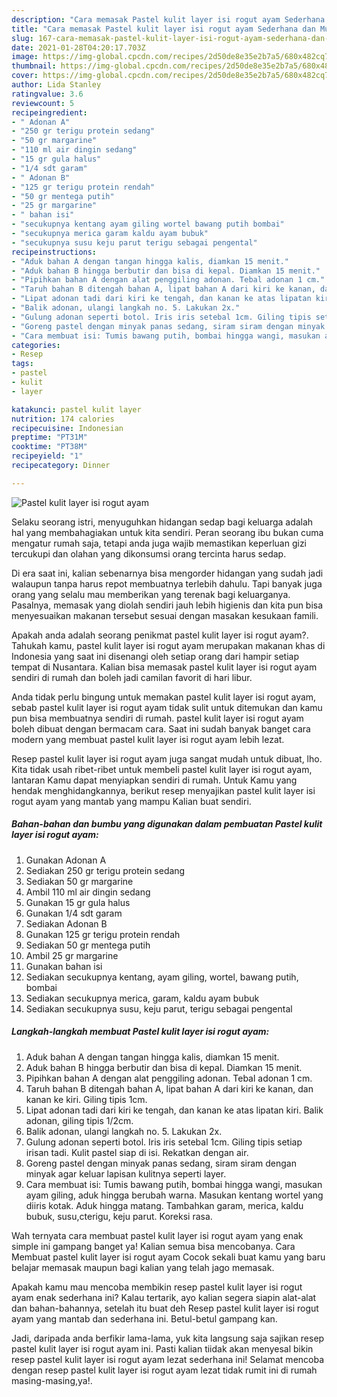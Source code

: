 ```yaml
---
description: "Cara memasak Pastel kulit layer isi rogut ayam Sederhana dan Mudah Dibuat"
title: "Cara memasak Pastel kulit layer isi rogut ayam Sederhana dan Mudah Dibuat"
slug: 167-cara-memasak-pastel-kulit-layer-isi-rogut-ayam-sederhana-dan-mudah-dibuat
date: 2021-01-28T04:20:17.703Z
image: https://img-global.cpcdn.com/recipes/2d50de8e35e2b7a5/680x482cq70/pastel-kulit-layer-isi-rogut-ayam-foto-resep-utama.jpg
thumbnail: https://img-global.cpcdn.com/recipes/2d50de8e35e2b7a5/680x482cq70/pastel-kulit-layer-isi-rogut-ayam-foto-resep-utama.jpg
cover: https://img-global.cpcdn.com/recipes/2d50de8e35e2b7a5/680x482cq70/pastel-kulit-layer-isi-rogut-ayam-foto-resep-utama.jpg
author: Lida Stanley
ratingvalue: 3.6
reviewcount: 5
recipeingredient:
- " Adonan A"
- "250 gr terigu protein sedang"
- "50 gr margarine"
- "110 ml air dingin sedang"
- "15 gr gula halus"
- "1/4 sdt garam"
- " Adonan B"
- "125 gr terigu protein rendah"
- "50 gr mentega putih"
- "25 gr margarine"
- " bahan isi"
- "secukupnya kentang ayam giling wortel bawang putih bombai"
- "secukupnya merica garam kaldu ayam bubuk"
- "secukupnya susu keju parut terigu sebagai pengental"
recipeinstructions:
- "Aduk bahan A dengan tangan hingga kalis, diamkan 15 menit."
- "Aduk bahan B hingga berbutir dan bisa di kepal. Diamkan 15 menit."
- "Pipihkan bahan A dengan alat penggiling adonan. Tebal adonan 1 cm."
- "Taruh bahan B ditengah bahan A, lipat bahan A dari kiri ke kanan, dan kanan ke kiri. Giling tipis 1cm."
- "Lipat adonan tadi dari kiri ke tengah, dan kanan ke atas lipatan kiri. Balik adonan, giling tipis 1/2cm."
- "Balik adonan, ulangi langkah no. 5. Lakukan 2x."
- "Gulung adonan seperti botol. Iris iris setebal 1cm. Giling tipis setiap irisan tadi. Kulit pastel siap di isi. Rekatkan dengan air."
- "Goreng pastel dengan minyak panas sedang, siram siram dengan minyak agar keluar lapisan kulitnya seperti layer."
- "Cara membuat isi: Tumis bawang putih, bombai hingga wangi, masukan ayam giling, aduk hingga berubah warna. Masukan kentang wortel yang diiris kotak. Aduk hingga matang. Tambahkan garam, merica, kaldu bubuk, susu,cterigu, keju parut. Koreksi rasa."
categories:
- Resep
tags:
- pastel
- kulit
- layer

katakunci: pastel kulit layer 
nutrition: 174 calories
recipecuisine: Indonesian
preptime: "PT31M"
cooktime: "PT38M"
recipeyield: "1"
recipecategory: Dinner

---
```



![Pastel kulit layer isi rogut ayam](https://img-global.cpcdn.com/recipes/2d50de8e35e2b7a5/680x482cq70/pastel-kulit-layer-isi-rogut-ayam-foto-resep-utama.jpg)

Selaku seorang istri, menyuguhkan hidangan sedap bagi keluarga adalah hal yang membahagiakan untuk kita sendiri. Peran seorang ibu bukan cuma mengatur rumah saja, tetapi anda juga wajib memastikan keperluan gizi tercukupi dan olahan yang dikonsumsi orang tercinta harus sedap.

Di era  saat ini, kalian sebenarnya bisa mengorder hidangan yang sudah jadi walaupun tanpa harus repot membuatnya terlebih dahulu. Tapi banyak juga orang yang selalu mau memberikan yang terenak bagi keluarganya. Pasalnya, memasak yang diolah sendiri jauh lebih higienis dan kita pun bisa menyesuaikan makanan tersebut sesuai dengan masakan kesukaan famili. 



Apakah anda adalah seorang penikmat pastel kulit layer isi rogut ayam?. Tahukah kamu, pastel kulit layer isi rogut ayam merupakan makanan khas di Indonesia yang saat ini disenangi oleh setiap orang dari hampir setiap tempat di Nusantara. Kalian bisa memasak pastel kulit layer isi rogut ayam sendiri di rumah dan boleh jadi camilan favorit di hari libur.

Anda tidak perlu bingung untuk memakan pastel kulit layer isi rogut ayam, sebab pastel kulit layer isi rogut ayam tidak sulit untuk ditemukan dan kamu pun bisa membuatnya sendiri di rumah. pastel kulit layer isi rogut ayam boleh dibuat dengan bermacam cara. Saat ini sudah banyak banget cara modern yang membuat pastel kulit layer isi rogut ayam lebih lezat.

Resep pastel kulit layer isi rogut ayam juga sangat mudah untuk dibuat, lho. Kita tidak usah ribet-ribet untuk membeli pastel kulit layer isi rogut ayam, lantaran Kamu dapat menyiapkan sendiri di rumah. Untuk Kamu yang hendak menghidangkannya, berikut resep menyajikan pastel kulit layer isi rogut ayam yang mantab yang mampu Kalian buat sendiri.

<!--inarticleads1-->

##### Bahan-bahan dan bumbu yang digunakan dalam pembuatan Pastel kulit layer isi rogut ayam:

1. Gunakan  Adonan A
1. Sediakan 250 gr terigu protein sedang
1. Sediakan 50 gr margarine
1. Ambil 110 ml air dingin sedang
1. Gunakan 15 gr gula halus
1. Gunakan 1/4 sdt garam
1. Sediakan  Adonan B
1. Gunakan 125 gr terigu protein rendah
1. Sediakan 50 gr mentega putih
1. Ambil 25 gr margarine
1. Gunakan  bahan isi
1. Sediakan secukupnya kentang, ayam giling, wortel, bawang putih, bombai
1. Sediakan secukupnya merica, garam, kaldu ayam bubuk
1. Sediakan secukupnya susu, keju parut, terigu sebagai pengental




<!--inarticleads2-->

##### Langkah-langkah membuat Pastel kulit layer isi rogut ayam:

1. Aduk bahan A dengan tangan hingga kalis, diamkan 15 menit.
1. Aduk bahan B hingga berbutir dan bisa di kepal. Diamkan 15 menit.
1. Pipihkan bahan A dengan alat penggiling adonan. Tebal adonan 1 cm.
1. Taruh bahan B ditengah bahan A, lipat bahan A dari kiri ke kanan, dan kanan ke kiri. Giling tipis 1cm.
1. Lipat adonan tadi dari kiri ke tengah, dan kanan ke atas lipatan kiri. Balik adonan, giling tipis 1/2cm.
1. Balik adonan, ulangi langkah no. 5. Lakukan 2x.
1. Gulung adonan seperti botol. Iris iris setebal 1cm. Giling tipis setiap irisan tadi. Kulit pastel siap di isi. Rekatkan dengan air.
1. Goreng pastel dengan minyak panas sedang, siram siram dengan minyak agar keluar lapisan kulitnya seperti layer.
1. Cara membuat isi: Tumis bawang putih, bombai hingga wangi, masukan ayam giling, aduk hingga berubah warna. Masukan kentang wortel yang diiris kotak. Aduk hingga matang. Tambahkan garam, merica, kaldu bubuk, susu,cterigu, keju parut. Koreksi rasa.




Wah ternyata cara membuat pastel kulit layer isi rogut ayam yang enak simple ini gampang banget ya! Kalian semua bisa mencobanya. Cara Membuat pastel kulit layer isi rogut ayam Cocok sekali buat kamu yang baru belajar memasak maupun bagi kalian yang telah jago memasak.

Apakah kamu mau mencoba membikin resep pastel kulit layer isi rogut ayam enak sederhana ini? Kalau tertarik, ayo kalian segera siapin alat-alat dan bahan-bahannya, setelah itu buat deh Resep pastel kulit layer isi rogut ayam yang mantab dan sederhana ini. Betul-betul gampang kan. 

Jadi, daripada anda berfikir lama-lama, yuk kita langsung saja sajikan resep pastel kulit layer isi rogut ayam ini. Pasti kalian tiidak akan menyesal bikin resep pastel kulit layer isi rogut ayam lezat sederhana ini! Selamat mencoba dengan resep pastel kulit layer isi rogut ayam lezat tidak rumit ini di rumah masing-masing,ya!.

